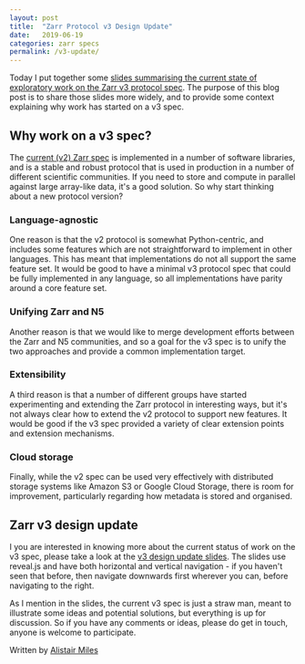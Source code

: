 ```yaml
---
layout: post
title:  "Zarr Protocol v3 Design Update"
date:   2019-06-19
categories: zarr specs
permalink: /v3-update/
---
```


Today I put together some [slides summarising the current state of
exploratory work on the Zarr v3 protocol
spec](https://zarr-developers.github.io/slides/v3-update-20190619.html). The
purpose of this blog post is to share those slides more widely, and to
provide some context explaining why work has started on a v3 spec.

## Why work on a v3 spec?

The [current (v2) Zarr
spec](https://zarr.readthedocs.io/en/stable/spec/v2.html) is
implemented in a number of software libraries, and is a stable and
robust protocol that is used in production in a number of different
scientific communities. If you need to store and compute in parallel
against large array-like data, it's a good solution. So why start
thinking about a new protocol version?

### Language-agnostic

One reason is that the v2 protocol is somewhat Python-centric, and
includes some features which are not straightforward to implement in
other languages. This has meant that implementations do not all
support the same feature set. It would be good to have a minimal v3
protocol spec that could be fully implemented in any language, so all
implementations have parity around a core feature set.

### Unifying Zarr and N5

Another reason is that we would like to merge development efforts
between the Zarr and N5 communities, and so a goal for the v3 spec is
to unify the two approaches and provide a common implementation
target.

### Extensibility

A third reason is that a number of different groups have started
experimenting and extending the Zarr protocol in interesting ways, but
it's not always clear how to extend the v2 protocol to support new
features. It would be good if the v3 spec provided a variety of clear
extension points and extension mechanisms.

### Cloud storage

Finally, while the v2 spec can be used very effectively with
distributed storage systems like Amazon S3 or Google Cloud Storage,
there is room for improvement, particularly regarding how metadata is
stored and organised.

## Zarr v3 design update

I you are interested in knowing more about the current status of work
on the v3 spec, please take a look at the [v3 design update
slides](https://zarr-developers.github.io/slides/v3-update-20190619.html). The
slides use reveal.js and have both horizontal and vertical
navigation - if you haven't seen that before, then navigate downwards
first wherever you can, before navigating to the right.

As I mention in the slides, the current v3 spec is just a straw man,
meant to illustrate some ideas and potential solutions, but everything
is up for discussion. So if you have any comments or ideas, please do
get in touch, anyone is welcome to participate.


Written by [Alistair Miles](https://github.com/alimanfoo)
